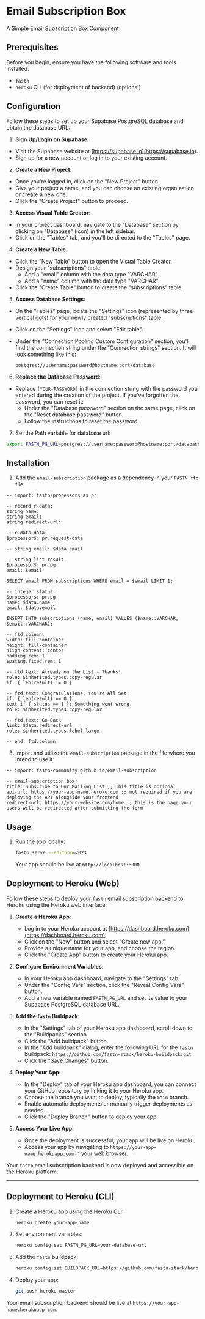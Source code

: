 # Email Subscription Box
A Simple Email Subscription Box Component

## Prerequisites

Before you begin, ensure you have the following software and tools installed:

- `fastn`
- `heroku` CLI (for deployment of backend) (optional)

## Configuration

Follow these steps to set up your Supabase PostgreSQL database and obtain the database URL:

1. **Sign Up/Login on Supabase**:

- Visit the Supabase website at [https://supabase.io](https://supabase.io).
- Sign up for a new account or log in to your existing account.

2. **Create a New Project**:

- Once you're logged in, click on the "New Project" button.
- Give your project a name, and you can choose an existing organization or create a new one.
- Click the "Create Project" button to proceed.

3. **Access Visual Table Creator**:

- In your project dashboard, navigate to the "Database" section by clicking on "Database" (icon) in the left sidebar.
- Click on the "Tables" tab, and you'll be directed to the "Tables" page.

4. **Create a New Table**:

- Click the "New Table" button to open the Visual Table Creator.
- Design your "subscriptions" table:
    - Add a "email" column with the data type "VARCHAR".
    - Add a "name" column with the data type "VARCHAR".
- Click the "Create Table" button to create the "subscriptions" table.

5. **Access Database Settings**:

- On the "Tables" page, locate the "Settings" icon (represented by three vertical dots) for your newly created "subscriptions" table.
- Click on the "Settings" icon and select "Edit table".
- Under the "Connection Pooling Custom Configuration" section, you'll find the connection string under the "Connection strings" section. It will look something like this:
    
    ```plaintext
    postgres://username:password@hostname:port/database
    ```

6. **Replace the Database Password**:

- Replace `[YOUR-PASSWORD]` in the connection string with the password you entered during the creation of the project. If you've forgotten the password, you can reset it:
    - Under the "Database password" section on the same page, click on the "Reset database password" button.
    - Follow the instructions to reset the password.

7. Set the Path variable for database url: 

```bash
export FASTN_PG_URL=postgres://username:password@hostname:port/database
```

## Installation

1. Add the `email-subscription` package as a dependency in your `FASTN.ftd` file:

```ftd
-- import: fastn/processors as pr

-- record r-data:
string name:
string email:
string redirect-url:

-- r-data data:
$processor$: pr.request-data

-- string email: $data.email

-- string list result:
$processor$: pr.pg
email: $email

SELECT email FROM subscriptions WHERE email = $email LIMIT 1;

-- integer status:
$processor$: pr.pg
name: $data.name
email: $data.email

INSERT INTO subscriptions (name, email) VALUES ($name::VARCHAR, $email::VARCHAR);

-- ftd.column:
width: fill-container
height: fill-container
align-content: center
padding.rem: 1
spacing.fixed.rem: 1

-- ftd.text: Already on the List - Thanks!
role: $inherited.types.copy-regular
if: { len(result) != 0 }

-- ftd.text: Congratulations, You're All Set!
if: { len(result) == 0 }
text if { status == 1 }: Something went wrong.
role: $inherited.types.copy-regular

-- ftd.text: Go Back
link: $data.redirect-url
role: $inherited.types.label-large

-- end: ftd.column
```

3. Import and utilize the `email-subscription` package in the file where you intend to use it:

```ftd
-- import: fastn-community.github.io/email-subscription

-- email-subscription.box:
title: Subscribe to Our Mailing List ;; This title is optional
api-url: https://your-app-name.heroku.com ;; not required if you are deploying the API alongside your frontend
redirect-url: https://your-website.com/home ;; this is the page your users will be redirected after submitting the form
```

## Usage

1. Run the app locally:

   ```bash
   fastn serve --edition=2023
   ```

   Your app should be live at `http://localhost:8000`.

## Deployment to Heroku (Web)

Follow these steps to deploy your `fastn` email subscription backend to Heroku using the Heroku web interface:

1. **Create a Heroku App**:

   - Log in to your Heroku account at [https://dashboard.heroku.com](https://dashboard.heroku.com).
   - Click on the "New" button and select "Create new app."
   - Provide a unique name for your app, and choose the region.
   - Click the "Create App" button to create your Heroku app.

2. **Configure Environment Variables**:

   - In your Heroku app dashboard, navigate to the "Settings" tab.
   - Under the "Config Vars" section, click the "Reveal Config Vars" button.
   - Add a new variable named `FASTN_PG_URL` and set its value to your Supabase PostgreSQL database URL.

3. **Add the `fastn` Buildpack**:

   - In the "Settings" tab of your Heroku app dashboard, scroll down to the "Buildpacks" section.
   - Click the "Add buildpack" button.
   - In the "Add buildpack" dialog, enter the following URL for the `fastn` buildpack: `https://github.com/fastn-stack/heroku-buildpack.git`
   - Click the "Save Changes" button.

4. **Deploy Your App**:

   - In the "Deploy" tab of your Heroku app dashboard, you can connect your GitHub repository by linking it to your Heroku app.
   - Choose the branch you want to deploy, typically the `main` branch.
   - Enable automatic deployments or manually trigger deployments as needed.
   - Click the "Deploy Branch" button to deploy your app.

5. **Access Your Live App**:

   - Once the deployment is successful, your app will be live on Heroku.
   - Access your app by navigating to `https://your-app-name.herokuapp.com` in your web browser.

Your `fastn` email subscription backend is now deployed and accessible on the Heroku platform.

---

## Deployment to Heroku (CLI)

1. Create a Heroku app using the Heroku CLI:

   ```bash
   heroku create your-app-name
   ```

2. Set environment variables:

   ```bash
   heroku config:set FASTN_PG_URL=your-database-url
   ```

3. Add the `fastn` buildpack:

   ```bash
   heroku config:set BUILDPACK_URL=https://github.com/fastn-stack/heroku-buildpack.git
   ```

4. Deploy your app:

   ```bash
   git push heroku master
   ```

Your email subscription backend should be live at `https://your-app-name.herokuapp.com`.
